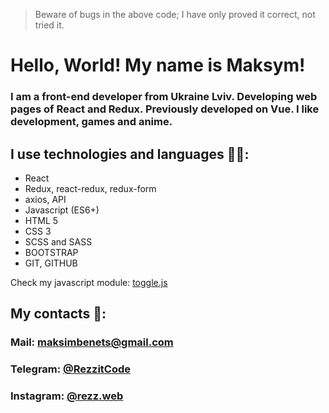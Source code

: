 > Beware of bugs in the above code; I have only proved it correct, not tried it.

# Hello, World! My name is Maksym! 

### I am a front-end developer from Ukraine Lviv. Developing web pages of React and Redux. Previously developed on Vue. I like development, games and anime.

## I use technologies and languages 👨‍💻:
<ul>
  <li>React</li>
  <li>Redux, react-redux, redux-form</li>
  <li>axios, API</li>
  <li>Javascript (ES6+)</li>
  <li>HTML 5</li>
  <li>CSS 3</li>
  <li>SCSS and SASS</li>
  <li>BOOTSTRAP</li>
  <li>GIT, GITHUB</li>
</ul>

Check my javascript module: [toggle.js](https://github.com/RezzCode/toggle)

## My contacts 📲:
### Mail: maksimbenets@gmail.com
### Telegram: [@RezzitCode](https://t.me/RezzitCode)
### Instagram: [@rezz.web](https://www.instagram.com/rezz.web)
